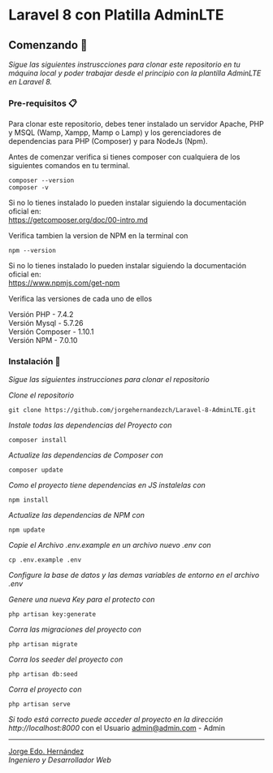 # Laravel 8 con Platilla AdminLTE

## Comenzando 🚀

_Sigue las siguientes instruscciones para clonar este repositorio en tu máquina local y poder trabajar desde el principio con la plantilla AdminLTE en Laravel 8._

### Pre-requisitos 📋

Para clonar este repositorio, debes tener instalado un servidor Apache, PHP y MSQL (Wamp, Xampp, Mamp o Lamp) y los gerenciadores de dependencias para PHP (Composer) y para NodeJs (Npm).

Antes de comenzar verifica si tienes composer con cualquiera de los siguientes comandos en tu terminal.
```
composer --version 
composer -v
```
Si no lo tienes instalado lo pueden instalar siguiendo la documentación oficial en:  
https://getcomposer.org/doc/00-intro.md

Verifica tambien la version de NPM en la terminal con
```
npm --version
```
Si no lo tienes instalado lo pueden instalar siguiendo la documentación oficial en:  
https://www.npmjs.com/get-npm

Verifica las versiones de cada uno de ellos

Versión PHP - 7.4.2  
Versión Mysql - 5.7.26  
Versión Composer - 1.10.1  
Versión NPM - 7.0.10  

### Instalación 🔧

_Sigue las siguientes instrucciones para clonar el repositorio_

_Clone el repositorio_

```
git clone https://github.com/jorgehernandezch/Laravel-8-AdminLTE.git
```

_Instale todas las dependencias del Proyecto con_

```
composer install
```

_Actualize las dependencias de Composer con_

```
composer update
```

_Como el proyecto tiene dependencias en JS instalelas con_

```
npm install
```

_Actualize las dependencias de NPM con_

```
npm update
```

_Copie el Archivo .env.example en un archivo nuevo .env con_

```
cp .env.example .env
```
_Configure la base de datos y las demas variables de entorno en el archivo .env_

_Genere una nueva Key para el protecto con_

```
php artisan key:generate
```

_Corra las migraciones del proyecto con_

```
php artisan migrate
```

_Corra los seeder del proyecto con_

```
php artisan db:seed
```
_Corra el proyecto con_

```
php artisan serve
```

_Si todo está correcto puede acceder al proyecto en la dirección http://localhost:8000_ con el Usuario admin@admin.com - Admin


---
[Jorge Edo. Hernández](https://github.com/jorgehernandezch)  
_Ingeniero y Desarrollador Web_
